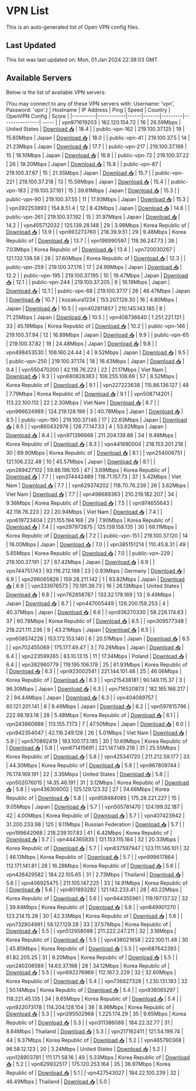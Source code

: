 # VPN List

This is an auto-generated list of Open VPN config files.

## Last Updated

This list was last updated on: Mon, 01 Jan 2024 22:38:03 GMT.

## Available Servers

Below is the list of available VPN servers:

(You may connect to any of these VPN servers with: Username: 'vpn', Password: 'vpn'.)
| Hostname | IP Address | Ping | Speed | Country | OpenVPN Config | Score |
|----------|------------|------|-------|---------|----------------| ----- |
| vpn971619203 | 162.120.154.72 | 16 | 26.59Mbps | United States | [Download 📥](./configs/server_0_US.ovpn) | 18.4 |
| public-vpn-162 | 219.100.37.125 | 19 | 15.60Mbps | Japan | [Download 📥](./configs/server_1_JP.ovpn) | 18.0 |
| public-vpn-41 | 219.100.37.5 | 14 | 21.23Mbps | Japan | [Download 📥](./configs/server_2_JP.ovpn) | 17.7 |
| public-vpn-217 | 219.100.37.199 | 15 | 18.10Mbps | Japan | [Download 📥](./configs/server_3_JP.ovpn) | 16.8 |
| public-vpn-72 | 219.100.37.22 | 26 | 19.20Mbps | Japan | [Download 📥](./configs/server_4_JP.ovpn) | 15.8 |
| public-vpn-87 | 219.100.37.67 | 15 | 21.35Mbps | Japan | [Download 📥](./configs/server_5_JP.ovpn) | 15.7 |
| public-vpn-221 | 219.100.37.218 | 13 | 15.59Mbps | Japan | [Download 📥](./configs/server_6_JP.ovpn) | 15.4 |
| public-vpn-183 | 219.100.37.161 | 15 | 39.61Mbps | Japan | [Download 📥](./configs/server_7_JP.ovpn) | 15.3 |
| public-vpn-90 | 219.100.37.55 | 11 | 17.93Mbps | Japan | [Download 📥](./configs/server_8_JP.ovpn) | 15.3 |
| vpn392253893 | 154.8.51.4 | 12 | 8.42Mbps | Japan | [Download 📥](./configs/server_9_JP.ovpn) | 14.6 |
| public-vpn-261 | 219.100.37.192 | 15 | 31.97Mbps | Japan | [Download 📥](./configs/server_10_JP.ovpn) | 14.2 |
| vpn455712032 | 125.139.28.148 | 29 | 3.98Mbps | Korea Republic of | [Download 📥](./configs/server_11_KR.ovpn) | 13.9 |
| vpn893273760 | 218.39.9.51 | 29 | 9.48Mbps | Korea Republic of | [Download 📥](./configs/server_12_KR.ovpn) | 13.7 |
| vpn198990597 | 118.36.247.73 | 38 | 7.03Mbps | Korea Republic of | [Download 📥](./configs/server_13_KR.ovpn) | 13.4 |
| vpn720030267 | 121.132.139.58 | 28 | 37.60Mbps | Korea Republic of | [Download 📥](./configs/server_14_KR.ovpn) | 12.3 |
| public-vpn-259 | 219.100.37.176 | 17 | 24.99Mbps | Japan | [Download 📥](./configs/server_15_JP.ovpn) | 12.2 |
| public-vpn-195 | 219.100.37.195 | 10 | 19.47Mbps | Japan | [Download 📥](./configs/server_16_JP.ovpn) | 12.1 |
| public-vpn-244 | 219.100.37.205 | 9 | 16.19Mbps | Japan | [Download 📥](./configs/server_17_JP.ovpn) | 12.1 |
| public-vpn-68 | 219.100.37.17 | 26 | 46.47Mbps | Japan | [Download 📥](./configs/server_18_JP.ovpn) | 10.7 |
| kozakura1234 | 153.207.126.30 | 16 | 4.80Mbps | Japan | [Download 📥](./configs/server_19_JP.ovpn) | 10.5 |
| vpn402811857 | 210.145.143.185 | 8 | 71.25Mbps | Japan | [Download 📥](./configs/server_20_JP.ovpn) | 10.5 |
| vpn408736640 | 1.251.221.121 | 33 | 45.19Mbps | Korea Republic of | [Download 📥](./configs/server_21_KR.ovpn) | 10.2 |
| public-vpn-146 | 219.100.37.94 | 12 | 16.89Mbps | Japan | [Download 📥](./configs/server_22_JP.ovpn) | 9.9 |
| public-vpn-65 | 219.100.37.82 | 19 | 24.48Mbps | Japan | [Download 📥](./configs/server_23_JP.ovpn) | 9.8 |
| vpn498453530 | 106.160.24.44 | 4 | 9.52Mbps | Japan | [Download 📥](./configs/server_24_JP.ovpn) | 9.5 |
| public-vpn-250 | 219.100.37.174 | 18 | 16.43Mbps | Japan | [Download 📥](./configs/server_25_JP.ovpn) | 9.4 |
| vpn550470200 | 42.118.76.223 | 22 | 21.17Mbps | Viet Nam | [Download 📥](./configs/server_26_VN.ovpn) | 9.3 |
| vpn680828383 | 106.255.106.69 | 57 | 8.52Mbps | Korea Republic of | [Download 📥](./configs/server_27_KR.ovpn) | 9.1 |
| vpn227223638 | 115.86.136.127 | 48 | 7.79Mbps | Korea Republic of | [Download 📥](./configs/server_28_KR.ovpn) | 9.1 |
| vpn508714201 | 113.22.100.112 | 22 | 2.30Mbps | Viet Nam | [Download 📥](./configs/server_29_VN.ovpn) | 8.7 |
| vpn966624989 | 124.219.128.199 | 3 | 40.78Mbps | Japan | [Download 📥](./configs/server_30_JP.ovpn) | 8.5 |
| public-vpn-190 | 219.100.37.146 | 17 | 22.63Mbps | Japan | [Download 📥](./configs/server_31_JP.ovpn) | 8.5 |
| vpn860432976 | 126.77.147.33 | 4 | 53.82Mbps | Japan | [Download 📥](./configs/server_32_JP.ovpn) | 8.4 |
| vpn971396668 | 211.204.138.88 | 34 | 9.48Mbps | Korea Republic of | [Download 📥](./configs/server_33_KR.ovpn) | 8.3 |
| vpn441690004 | 218.153.201.218 | 30 | 69.90Mbps | Korea Republic of | [Download 📥](./configs/server_34_KR.ovpn) | 8.1 |
| vpn254006751 | 121.106.232.48 | 10 | 45.57Mbps | Japan | [Download 📥](./configs/server_35_JP.ovpn) | 8.1 |
| vpn289427102 | 59.86.196.105 | 47 | 3.69Mbps | Korea Republic of | [Download 📥](./configs/server_36_KR.ovpn) | 7.7 |
| vpn374442489 | 118.71.157.73 | 37 | 5.42Mbps | Viet Nam | [Download 📥](./configs/server_37_VN.ovpn) | 7.7 |
| vpn629374202 | 118.70.76.239 | 26 | 3.62Mbps | Viet Nam | [Download 📥](./configs/server_38_VN.ovpn) | 7.7 |
| vpn498689363 | 210.219.182.207 | 34 | 9.36Mbps | Korea Republic of | [Download 📥](./configs/server_39_KR.ovpn) | 7.5 |
| vpn974655643 | 42.118.76.223 | 22 | 20.94Mbps | Viet Nam | [Download 📥](./configs/server_40_VN.ovpn) | 7.4 |
| vpn619723404 | 221.155.194.168 | 29 | 7.90Mbps | Korea Republic of | [Download 📥](./configs/server_41_KR.ovpn) | 7.4 |
| vpn297972875 | 125.139.158.135 | 30 | 68.11Mbps | Korea Republic of | [Download 📥](./configs/server_42_KR.ovpn) | 7.2 |
| public-vpn-151 | 219.100.37.120 | 14 | 18.00Mbps | Japan | [Download 📥](./configs/server_43_JP.ovpn) | 7.0 |
| vpn385151214 | 110.45.8.31 | 49 | 5.65Mbps | Korea Republic of | [Download 📥](./configs/server_44_KR.ovpn) | 7.0 |
| public-vpn-229 | 219.100.37.191 | 27 | 67.42Mbps | Japan | [Download 📥](./configs/server_45_JP.ovpn) | 6.9 |
| vpn744751743 | 92.116.212.198 | 23 | 0.93Mbps | Germany | [Download 📥](./configs/server_46_DE.ovpn) | 6.9 |
| vpn296065826 | 159.28.211.142 | 1 | 93.82Mbps | Japan | [Download 📥](./configs/server_47_JP.ovpn) | 6.9 |
| vpn333976573 | 70.191.39.73 | 16 | 26.13Mbps | United States | [Download 📥](./configs/server_48_US.ovpn) | 6.8 |
| vpn762858787 | 133.32.179.169 | 13 | 9.49Mbps | Japan | [Download 📥](./configs/server_49_JP.ovpn) | 6.7 |
| vpn447005449 | 126.200.158.253 | 4 | 40.37Mbps | Japan | [Download 📥](./configs/server_50_JP.ovpn) | 6.6 |
| vpn936270330 | 58.226.174.63 | 37 | 60.78Mbps | Korea Republic of | [Download 📥](./configs/server_51_KR.ovpn) | 6.5 |
| vpn309577348 | 218.221.111.236 | 9 | 43.21Mbps | Japan | [Download 📥](./configs/server_52_JP.ovpn) | 6.5 |
| vpn608574228 | 153.172.153.140 | 6 | 20.51Mbps | Japan | [Download 📥](./configs/server_53_JP.ovpn) | 6.5 |
| vpn702455069 | 175.177.49.47 | 3 | 70.26Mbps | Japan | [Download 📥](./configs/server_54_JP.ovpn) | 6.4 |
| vpn223599265 | 83.10.13.15 | 11 | 17.34Mbps | Poland | [Download 📥](./configs/server_55_PL.ovpn) | 6.4 |
| vpn382960779 | 119.195.106.178 | 25 | 61.93Mbps | Korea Republic of | [Download 📥](./configs/server_56_KR.ovpn) | 6.3 |
| vpn923002541 | 221.144.101.48 | 25 | 46.06Mbps | Korea Republic of | [Download 📥](./configs/server_57_KR.ovpn) | 6.3 |
| vpn215438181 | 90.149.115.37 | 3 | 96.30Mbps | Japan | [Download 📥](./configs/server_58_JP.ovpn) | 6.3 |
| vpn716520873 | 182.165.166.217 | 2 | 94.44Mbps | Japan | [Download 📥](./configs/server_59_JP.ovpn) | 6.3 |
| vpn404089757 | 60.121.201.141 | 6 | 9.46Mbps | Japan | [Download 📥](./configs/server_60_JP.ovpn) | 6.2 |
| vpn597615796 | 222.98.193.18 | 28 | 5.48Mbps | Korea Republic of | [Download 📥](./configs/server_61_KR.ovpn) | 6.1 |
| vpn243860688 | 113.155.7.173 | 7 | 47.50Mbps | Japan | [Download 📥](./configs/server_62_JP.ovpn) | 6.0 |
| vpn942354047 | 42.116.249.126 | 26 | 5.01Mbps | Viet Nam | [Download 📥](./configs/server_63_VN.ovpn) | 5.9 |
| vpn570892419 | 183.100.173.185 | 30 | 10.69Mbps | Korea Republic of | [Download 📥](./configs/server_64_KR.ovpn) | 5.8 |
| vpn671415691 | 221.147.149.218 | 31 | 25.55Mbps | Korea Republic of | [Download 📥](./configs/server_65_KR.ovpn) | 5.8 |
| vpn425341720 | 211.212.59.177 | 33 | 44.30Mbps | Korea Republic of | [Download 📥](./configs/server_66_KR.ovpn) | 5.8 |
| vpn967809744 | 76.174.169.191 | 22 | 3.35Mbps | United States | [Download 📥](./configs/server_67_US.ovpn) | 5.8 |
| vpn502076015 | 14.35.46.191 | 31 | 3.12Mbps | Korea Republic of | [Download 📥](./configs/server_68_KR.ovpn) | 5.8 |
| vpn436306002 | 125.129.123.32 | 27 | 34.66Mbps | Korea Republic of | [Download 📥](./configs/server_69_KR.ovpn) | 5.8 |
| vpn958484085 | 175.28.221.227 | 15 | 9.05Mbps | Japan | [Download 📥](./configs/server_70_JP.ovpn) | 5.7 |
| vpn505781470 | 124.199.32.187 | 42 | 4.00Mbps | Korea Republic of | [Download 📥](./configs/server_71_KR.ovpn) | 5.7 |
| vpn407423942 | 31.200.233.98 | 125 | 9.11Mbps | Russian Federation | [Download 📥](./configs/server_72_RU.ovpn) | 5.7 |
| vpn199642068 | 218.239.107.83 | 41 | 6.42Mbps | Korea Republic of | [Download 📥](./configs/server_73_KR.ovpn) | 5.7 |
| vpn444365835 | 121.153.115.184 | 32 | 20.33Mbps | Korea Republic of | [Download 📥](./configs/server_74_KR.ovpn) | 5.7 |
| vpn837597947 | 123.111.146.101 | 32 | 46.13Mbps | Korea Republic of | [Download 📥](./configs/server_75_KR.ovpn) | 5.7 |
| vpn999617864 | 112.171.141.81 | 28 | 16.28Mbps | Korea Republic of | [Download 📥](./configs/server_76_KR.ovpn) | 5.6 |
| vpn426429582 | 184.22.105.65 | 31 | 2.73Mbps | Thailand | [Download 📥](./configs/server_77_TH.ovpn) | 5.6 |
| vpn406925475 | 211.105.147.225 | 33 | 14.91Mbps | Korea Republic of | [Download 📥](./configs/server_78_KR.ovpn) | 5.6 |
| vpn801893282 | 121.142.233.41 | 28 | 40.22Mbps | Korea Republic of | [Download 📥](./configs/server_79_KR.ovpn) | 5.6 |
| vpn944355961 | 119.197.137.32 | 32 | 39.84Mbps | Korea Republic of | [Download 📥](./configs/server_80_KR.ovpn) | 5.6 |
| vpn849901270 | 123.214.15.28 | 30 | 42.33Mbps | Korea Republic of | [Download 📥](./configs/server_81_KR.ovpn) | 5.6 |
| vpn732804991 | 58.127.129.28 | 33 | 37.57Mbps | Korea Republic of | [Download 📥](./configs/server_82_KR.ovpn) | 5.5 |
| vpn512958098 | 211.222.247.211 | 32 | 3.16Mbps | Korea Republic of | [Download 📥](./configs/server_83_KR.ovpn) | 5.5 |
| vpn438021658 | 222.100.11.48 | 30 | 45.85Mbps | Korea Republic of | [Download 📥](./configs/server_84_KR.ovpn) | 5.5 |
| vpn687642393 | 61.82.205.25 | 31 | 9.20Mbps | Korea Republic of | [Download 📥](./configs/server_85_KR.ovpn) | 5.5 |
| vpn240208589 | 14.63.37.198 | 28 | 34.12Mbps | Korea Republic of | [Download 📥](./configs/server_86_KR.ovpn) | 5.5 |
| vpn692276969 | 112.167.2.229 | 32 | 32.60Mbps | Korea Republic of | [Download 📥](./configs/server_87_KR.ovpn) | 5.4 |
| vpn736827328 | 1.230.131.183 | 32 | 50.14Mbps | Korea Republic of | [Download 📥](./configs/server_88_KR.ovpn) | 5.4 |
| vpn938065297 | 118.221.45.135 | 34 | 9.65Mbps | Korea Republic of | [Download 📥](./configs/server_89_KR.ovpn) | 5.4 |
| vpn922073178 | 114.204.128.104 | 36 | 8.98Mbps | Korea Republic of | [Download 📥](./configs/server_90_KR.ovpn) | 5.3 |
| vpn295502968 | 1.225.174.29 | 35 | 9.65Mbps | Korea Republic of | [Download 📥](./configs/server_91_KR.ovpn) | 5.3 |
| vpn311386088 | 184.22.32.77 | 31 | 8.64Mbps | Thailand | [Download 📥](./configs/server_92_TH.ovpn) | 5.3 |
| vpn217162411 | 121.54.199.74 | 44 | 9.37Mbps | Korea Republic of | [Download 📥](./configs/server_93_KR.ovpn) | 5.2 |
| vpn465790368 | 96.58.12.123 | 20 | 3.24Mbps | United States | [Download 📥](./configs/server_94_US.ovpn) | 5.2 |
| vpn128903781 | 111.171.58.16 | 49 | 5.33Mbps | Korea Republic of | [Download 📥](./configs/server_95_KR.ovpn) | 5.2 |
| vpn629932517 | 175.120.253.164 | 35 | 36.97Mbps | Korea Republic of | [Download 📥](./configs/server_96_KR.ovpn) | 5.1 |
| vpn427543027 | 184.22.100.239 | 32 | 46.49Mbps | Thailand | [Download 📥](./configs/server_97_TH.ovpn) | 5.0 |
